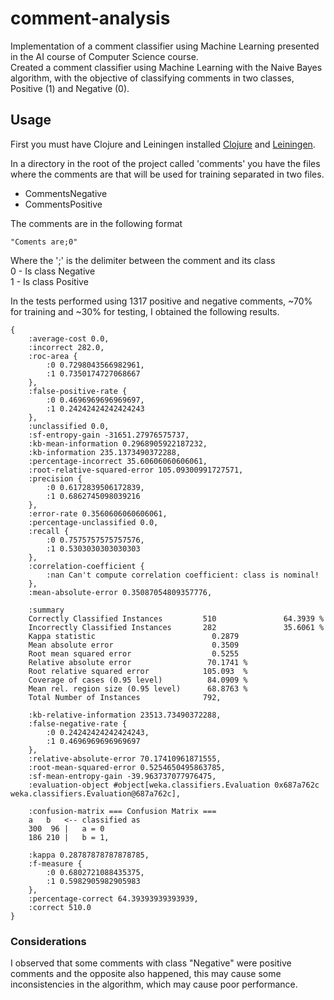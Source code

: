 # comment-analysis

Implementation of a comment classifier using Machine Learning presented in the AI ​​course of Computer Science course.  
Created a comment classifier using Machine Learning with the Naive Bayes algorithm, with the objective of classifying 
comments in two classes, Positive (1) and Negative (0).

## Usage

First you must have Clojure and Leiningen installed [Clojure](https://clojure.org/guides/getting_started) and
[Leiningen](https://leiningen.org/#install).


In a directory in the root of the project called 'comments' you have the files where the comments are that will be used 
for training separated in two files.  
- CommentsNegative
- CommentsPositive

The comments are in the following format  
```
"Coments are;0"
```
Where the ';' is the delimiter between the comment and its class  
0 - Is class Negative  
1 - Is class Positive  


In the tests performed using 1317 positive and negative comments, ~70% for training and ~30% for testing, I obtained the 
following results.
```
{
    :average-cost 0.0,
    :incorrect 282.0,
    :roc-area {
        :0 0.7298043566982961,
        :1 0.7350174727068667
    },
    :false-positive-rate {
        :0 0.4696969696969697,
        :1 0.24242424242424243
    },
    :unclassified 0.0,
    :sf-entropy-gain -31651.27976575737,
    :kb-mean-information 0.2968905922187232,
    :kb-information 235.1373490372288,
    :percentage-incorrect 35.60606060606061,
    :root-relative-squared-error 105.09300991727571,
    :precision {
        :0 0.6172839506172839,
        :1 0.6862745098039216
    },
    :error-rate 0.3560606060606061,
    :percentage-unclassified 0.0,
    :recall {
        :0 0.7575757575757576,
        :1 0.5303030303030303
    },
    :correlation-coefficient {
        :nan Can't compute correlation coefficient: class is nominal!
    },
    :mean-absolute-error 0.35087054809357776,
    
    :summary 
    Correctly Classified Instances         510               64.3939 %
    Incorrectly Classified Instances       282               35.6061 %
    Kappa statistic                          0.2879
    Mean absolute error                      0.3509
    Root mean squared error                  0.5255
    Relative absolute error                 70.1741 %
    Root relative squared error            105.093  %
    Coverage of cases (0.95 level)          84.0909 %
    Mean rel. region size (0.95 level)      68.8763 %
    Total Number of Instances              792,

    :kb-relative-information 23513.73490372288,
    :false-negative-rate {
        :0 0.24242424242424243,
        :1 0.4696969696969697
    },
    :relative-absolute-error 70.17410961871555,
    :root-mean-squared-error 0.5254650495863785,
    :sf-mean-entropy-gain -39.963737077976475,
    :evaluation-object #object[weka.classifiers.Evaluation 0x687a762c weka.classifiers.Evaluation@687a762c],
    
    :confusion-matrix === Confusion Matrix ===
    a   b   <-- classified as
    300  96 |   a = 0
    186 210 |   b = 1,
    
    :kappa 0.28787878787878785,
    :f-measure {
        :0 0.6802721088435375,
        :1 0.5982905982905983
    },
    :percentage-correct 64.39393939393939,
    :correct 510.0
}
```

### Considerations  
I observed that some comments with class "Negative" were positive comments and the opposite also happened, this may 
cause some inconsistencies in the algorithm, which may cause poor performance.


